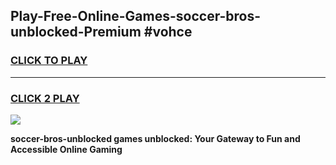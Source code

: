 
## Play-Free-Online-Games-soccer-bros-unblocked-Premium #vohce
<h3>
<a href="https://premium.freeplayer.one?title=soccer-bros-unblocked&ref=8M">CLICK TO PLAY</a></h3>
<hr>

<h3>
<a href="https://premium.freeplayer.one?title=soccer-bros-unblocked&ref=8M">CLICK 2 PLAY</a>
  
</h3>

<a href="https://premium.freeplayer.one?title=soccer-bros-unblocked&ref=8M"><img src="https://clearcache.store/games.png"></a>


**soccer-bros-unblocked games unblocked: Your Gateway to Fun and Accessible Online Gaming**
